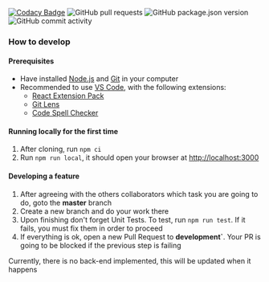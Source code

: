 [![Codacy Badge](https://api.codacy.com/project/badge/Grade/0ac196c6c17c45a5aa3d552b3494031c)](https://app.codacy.com/manual/iagoregiani/verificador-associacao?utm_source=github.com&utm_medium=referral&utm_content=IagoRegiani/verificador-associacao&utm_campaign=Badge_Grade_Settings)
![GitHub pull requests](https://img.shields.io/github/issues-pr/IagoRegiani/verificador-associacao)
![GitHub package.json version](https://img.shields.io/github/package-json/v/IagoRegiani/verificador-associacao)
![GitHub commit activity](https://img.shields.io/github/commit-activity/m/IagoRegiani/verificador-associacao)
### How to develop

#### Prerequisites

- Have installed [Node.js](https://nodejs.org/en/) and [Git](https://git-scm.com/) in your computer
- Recommended to use [VS Code](https://code.visualstudio.com/), with the following extensions:
    - [React Extension Pack](https://marketplace.visualstudio.com/items?itemName=jawandarajbir.react-vscode-extension-pack)
    - [Git Lens](https://marketplace.visualstudio.com/items?itemName=eamodio.gitlens)
    - [Code Spell Checker](https://marketplace.visualstudio.com/items?itemName=streetsidesoftware.code-spell-checker)

#### Running locally for the first time

1. After cloning, run `npm ci`
2. Run `npm run local`, it should open your browser at [http://localhost:3000](http://localhost:3000)

#### Developing a feature

 1. After agreeing with the others collaborators which task you are going to do, goto the **master** branch
 2. Create a new branch and do your work there
 3. Upon finishing don't forget Unit Tests. To test, run `npm run test`. If it fails, you must fix them in order to proceed
 4. If everything is ok, open a new Pull Request to **development`**. Your PR is going to be blocked if the previous step is failing

Currently, there is no back-end implemented, this will be updated when it happens

